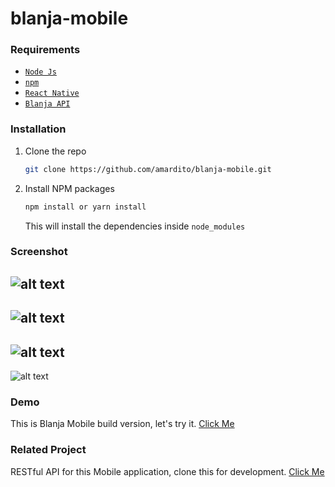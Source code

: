 # blanja-mobile

### Requirements

- [`Node Js`](https://nodejs.org/en/)
- [`npm`](https://www.npmjs.com/get-npm)
- [`React Native`](https://reactnative.dev/)
- [`Blanja API`](https://github.com/amardito/blanja-service.git)

### Installation

1. Clone the repo
   ```sh
   git clone https://github.com/amardito/blanja-mobile.git
   ```
2. Install NPM packages
   ```sh
   npm install or yarn install
   ```
   This will install the dependencies inside `node_modules`

### Screenshot

![alt text](https://res.cloudinary.com/dl3spjhwz/image/upload/v1614159196/main_screen_dh4jtr.jpg)
-

![alt text](https://res.cloudinary.com/dl3spjhwz/image/upload/v1614159196/shop_screen_jy4tqy.jpg)
-

![alt text](https://res.cloudinary.com/dl3spjhwz/image/upload/v1614159196/detail_screen_aq4svx.jpg)
-

![alt text](https://res.cloudinary.com/dl3spjhwz/image/upload/v1614159196/maybag_c7ixde.jpg)

### Demo

   This is Blanja Mobile build version, let's try it.
   [Click Me](http://bit.ly/2ZR6t5z)

### Related Project

   RESTful API for this Mobile application, clone this for development.
   [Click Me](http://github.com/amardito/blanja-service)
